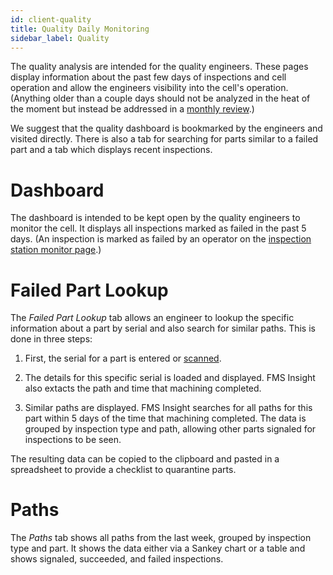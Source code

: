 ```yaml
---
id: client-quality
title: Quality Daily Monitoring
sidebar_label: Quality
---
```


The quality analysis are intended for the quality engineers. These pages display information about
the past few days of inspections and cell operation and allow the engineers visibility into the cell's operation.
(Anything older than a couple days should not be analyzed in the heat of the moment but
instead be addressed in a [monthly review](improve-fms.md).)

We suggest that the quality dashboard is bookmarked by the engineers and visited directly.
There is also a tab for searching for parts similar to a failed part and a tab which displays recent
inspections.

# Dashboard

The dashboard is intended to be kept open by the quality engineers to monitor the cell. It displays all inspections
marked as failed in the past 5 days.
(An inspection is marked as failed by an operator on the [inspection station monitor page](client-station-monitor.md).)

# Failed Part Lookup

The _Failed Part Lookup_ tab allows an engineer to lookup the specific information about a part by serial and also
search for similar paths. This is done in three steps:

1. First, the serial for a part is entered or [scanned](client-scanners.md).

2. The details for this specific serial is loaded and displayed. FMS Insight also extacts the path and time that
   machining completed.

3. Similar paths are displayed. FMS Insight searches for all paths for this part within 5 days of the time that
   machining completed. The data is grouped by inspection type and path, allowing other parts signaled for inspections
   to be seen.

The resulting data can be copied to the clipboard and pasted in a spreadsheet to provide a checklist to quarantine
parts.

# Paths

The _Paths_ tab shows all paths from the last week, grouped by inspection type and part. It shows the data either via
a Sankey chart or a table and shows signaled, succeeded, and failed inspections.
